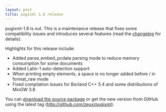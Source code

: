 ```yaml
---
layout: post
title: pugixml 1.8 release
---
```


pugixml-1.8 is out. This is a maintenance release that fixes some compatibility issues and introduces several features (read the [changelog](/docs/manual.html#v1.8) for details).

Highlights for this release include:

* Added parse_embed_pcdata parsing mode to reduce memory consumption for some documents
* Added Latin-1 auto-detection support
* When printing empty elements, a space is no longer added before / in format_raw mode
* Fixed compilation issues for Borland C++ 5.4 and some distributions of MinGW 3.8

You can [download the source package](http://github.com/zeux/pugixml/releases/download/v1.8/pugixml-1.8.zip) or get the new version from GitHub using the latest tag (http://github.com/zeux/pugixml).
